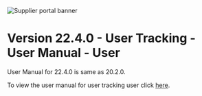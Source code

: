 ![Supplier portal banner](../../../../images/banner-supplier-portal.jpg)

# Version 22.4.0 - User Tracking - User Manual - User

User Manual for 22.4.0 is same as 20.2.0. 

To view the user manual for user tracking user click [here](../20.2.0/usermanual-supplierportal-user_tracking-user.md).

